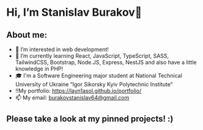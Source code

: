 # Hi, I’m Stanislav Burakov👋


## About me:
- 👀 I’m interested in web development!
- 🌱 I’m currently learning React, JavaScript, TypeScript, SASS, TailwindCSS, Bootstrap, Node.JS, Express, NestJS and also have a little knowledge in PHP!
- 🎓 I'm a Software Engineering major student at National Technical University of Ukraine “Igor Sikorsky Kyiv Polytechnic Institute”
- ‼️My portfolio: https://layn1asol.github.io/portfolio/
- 📫 My email: burakovstanislav64@gmail.com

## Please take a look at my pinned projects! :)
